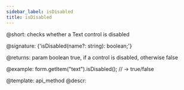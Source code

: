 ```yaml
---
sidebar_label: isDisabled
title: isDisabled
---          
```


@short: checks whether a Text control is disabled

@signature: {'isDisabled(name?: string): boolean;'}

@returns:
param   boolean     true, if a control is disabled, otherwise false


@example:
form.getItem("text").isDisabled(); 
// -> true/false

@template: api_method
@descr:


